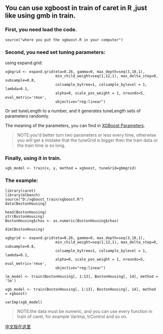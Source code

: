 ## You can use xgboost in train of caret in R ,just like using gmb in train.

### First, you need load the code.

```    
source("where you put the xgboost.R in your computer")
```   

### Second, you need set tuning parameters:

using expand.grid:

```   
xgbgrid <- expand.grid(eta=0.26, gamma=0, max_depth=seq(3,10,1),
                       min_child_weight=seq(1,12,1), max_delta_step=0, subsample=0.8,
                       colsample_bytree=1, colsample_bylevel = 1, lambda=0.1,
                       alpha=0, scale_pos_weight = 1, nrounds=5, eval_metric='rmse',
                       objective="reg:linear")
```   

Or set tuneLength to a number, and it generates tuneLength sets of parameters randomly.

The meaning of the parameters, you can find in [XGBoost Parameters](http://xgboost.readthedocs.io/en/latest/parameter.html#parameters-in-r-package).

>NOTE:you'd better turn two parameters or less every time, otherwise you will get a mistake that the tuneGrid is bigger then the train data or the train time is so long.

### Finally, using it in train.

```   
xgb_model <- train(x, y, method = xgboost, tuneGrid=gbmgrid)
```   

### The example:

```   
library(caret)
library(mlbench)
source("D:/xgboost_train/xgboost.R")
data(BostonHousing)

head(BostonHousing)
str(BostonHousing)
BostonHousing$chas <- as.numeric(BostonHousing$chas)

dim(BostonHousing)

xgbgrid <- expand.grid(eta=0.26, gamma=0, max_depth=seq(3,10,1),
                       min_child_weight=seq(1,12,1), max_delta_step=0, subsample=0.8,
                       colsample_bytree=1, colsample_bylevel = 1, lambda=0.1,
                       alpha=0, scale_pos_weight = 1, nrounds=5, eval_metric='rmse',
                       objective="reg:linear")

lm_model <- train(BostonHousing[, 1:13], BostonHousing[, 14], method = 'lm')

xgb_model <- train(BostonHousing[, 1:13], BostonHousing[, 14], method = xgboost)

varImp(xgb_model)
``` 

>NOTE:the data must be numeric, and you can use every function in train of caret, for example VarImp, trControl and so on.

[中文版在这里](https://jingliang92.github.io/jingliang-blog/2017/03/20/xgboosttrain/)
